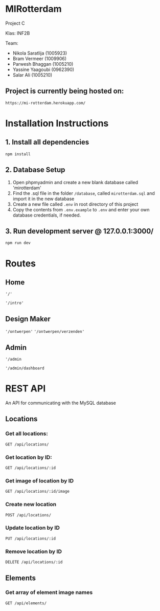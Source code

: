 # MIRotterdam
Project C

Klas: INF2B

Team:
* Nikola Saratlija (1005923)
* Bram Vermeer (1009906)
* Parwesh Bhaggan (1005210)
* Yassine Yaagoubi (0962390)
* Salar Ali (1005210)

## Project is currently being hosted on:
`https://mi-rotterdam.herokuapp.com/`

# Installation Instructions

## 1. Install all dependencies
    npm install

## 2. Database Setup
1. Open phpmyadmin and create a new blank database called 'mirotterdam'
2. Find the .sql file in the folder `/database`, called `mirotterdam.sql` and import it in the new database
3. Create a new file called `.env` in root directory of this project
4. Copy the contents from `.env.example` to `.env` and enter your own database credentials, if needed. 

## 3. Run development server @ 127.0.0.1:3000/
    npm run dev

# Routes

## Home
`'/'`

`'/intro'`

## Design Maker
`'/ontwerpen'`
`'/ontwerpen/verzenden'`

## Admin
`'/admin`

`'/admin/dashboard`

# REST API
An API for communicating with the MySQL database

## Locations

### Get all locations:

`GET /api/locations/`


### Get location by ID:

`GET /api/locations/:id`


### Get image of location by ID

`GET /api/locations/:id/image`


### Create new location

`POST /api/locations/`


### Update location by ID

`PUT /api/locations/:id`


### Remove location by ID

`DELETE /api/locations/:id`

## Elements

### Get array of element image names

`GET /api/elements/`
